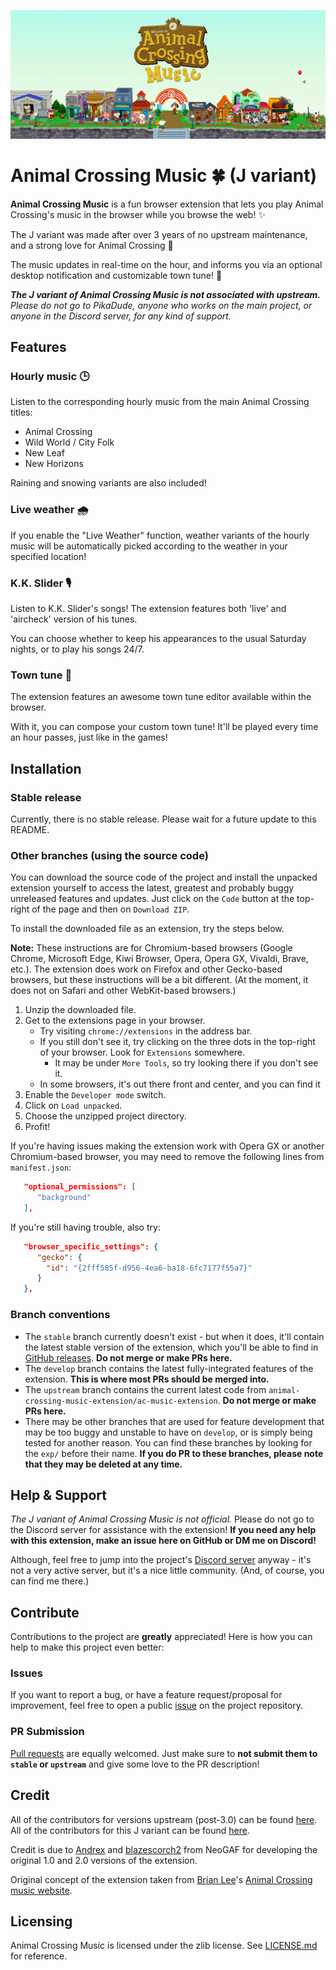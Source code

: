 ![Project Banner](docs/banner.png)

# Animal Crossing Music 🍀 (J variant)

**Animal Crossing Music** is a fun browser extension that lets you play Animal Crossing's music in the browser while you browse the web! ✨ 

The J variant was made after over 3 years of no upstream maintenance, and a strong love for Animal Crossing 💌

The music updates in real-time on the hour, and informs you via an optional desktop notification and customizable town tune! 🌱

***The J variant of Animal Crossing Music is not associated with upstream.** Please do not go to PikaDude, anyone who works on the main project, or anyone in the Discord server, for any kind of support.*

## Features
### Hourly music 🕒
Listen to the corresponding hourly music from the main Animal Crossing titles:
  - Animal Crossing
  - Wild World / City Folk
  - New Leaf
  - New Horizons

Raining and snowing variants are also included!

### Live weather 🌧
If you enable the "Live Weather" function, weather variants of the hourly music will be automatically picked according to the weather in your specified location!

### K.K. Slider 🎙
Listen to K.K. Slider's songs! The extension features both 'live' and 'aircheck' version of his tunes.

You can choose whether to keep his appearances to the usual Saturday nights, or to play his songs 24/7.

### Town tune 🎵
The extension features an awesome town tune editor available within the browser.

With it, you can compose your custom town tune! It'll be played every time an hour passes, just like in the games!

## Installation
### Stable release
Currently, there is no stable release. Please wait for a future update to this README.

### Other branches (using the source code)
You can download the source code of the project and install the unpacked extension yourself to access the latest, greatest and probably buggy unreleased features and updates. Just click on the `Code` button at the top-right of the page and then on `Download ZIP`.

To install the downloaded file as an extension, try the steps below.

**Note:** These instructions are for Chromium-based browsers (Google Chrome, Microsoft Edge, Kiwi Browser, Opera, Opera GX, Vivaldi, Brave, etc.). The extension does work on Firefox and other Gecko-based browsers, but these instructions will be a bit different. (At the moment, it does not on Safari and other WebKit-based browsers.)
1. Unzip the downloaded file.
2. Get to the extensions page in your browser. 
   * Try visiting `chrome://extensions` in the address bar.
   * If you still don't see it, try clicking on the three dots in the top-right of your browser. Look for `Extensions` somewhere.
      * It may be under `More Tools`, so try looking there if you don't see it.
   * In some browsers, it's out there front and center, and you can find it
3. Enable the `Developer mode` switch. 
4. Click on `Load unpacked`.
5. Choose the unzipped project directory.
6. Profit!

If you're having issues making the extension work with Opera GX or another Chromium-based browser, you may need to remove the following lines from `manifest.json`:
```json
   "optional_permissions": [
      "background"
   ],
```

If you're still having trouble, also try:
```json
   "browser_specific_settings": {
      "gecko": {
        "id": "{2fff585f-d956-4ea6-ba18-6fc7177f55a7}"
      }
   },
```

### Branch conventions
- The `stable` branch currently doesn't exist - but when it does, it'll contain the latest stable version of the extension, which you'll be able to find in [GitHub releases](https://github.com/jbmagination/ac-music-extension-j/releases/latest). **Do not merge or make PRs here.**
- The `develop` branch contains the latest fully-integrated features of the extension. **This is where most PRs should be merged into.**
- The `upstream` branch contains the current latest code from `animal-crossing-music-extension/ac-music-extension`. **Do not merge or make PRs here.**
- There may be other branches that are used for feature development that may be too buggy and unstable to have on `develop`, or is simply being tested for another reason. You can find these branches by looking for the `exp/` before their name. **If you do PR to these branches, please note that they may be deleted at any time.**

## Help & Support
*The J variant of Animal Crossing Music is not official.* Please do not go to the Discord server for assistance with the extension! **If you need any help with this extension, make an issue here on GitHub or DM me on Discord!**

Although, feel free to jump into the project's [Discord server](https://discord.gg/4FMrEF8) anyway - it's not a very active server, but it's a nice little community. (And, of course, you can find me there.)

## Contribute
Contributions to the project are **greatly** appreciated! Here is how you can help to make this project even better:

### Issues
If you want to report a bug, or have a feature request/proposal for improvement, feel free to open a public [issue](https://github.com/jbmagination/ac-music-extension-j/issues) on the project repository.

### PR Submission
[Pull requests](https://github.com/jbmagination/ac-music-extension-j/pulls) are equally welcomed. Just make sure to **not submit them to `stable` or `upstream`** and give some love to the PR description!

## Credit
All of the contributors for versions upstream (post-3.0) can be found [here](https://github.com/animal-crossing-music-extension/ac-music-extension/graphs/contributors). All of the contributors for this J variant can be found [here](https://github.com/jbmagination/ac-music-extension-j/graphs/contributors).

Credit is due to [Andrex](https://www.neogaf.com/members/andrex.20593/) and [blazescorch2](https://www.neogaf.com/members/blazescorch2.142800/) from NeoGAF for developing the original 1.0 and 2.0 versions of the extension.

Original concept of the extension taken from [Brian Lee](https://b-lee.net/)'s [Animal Crossing music website](https://tane.us/ac/).

## Licensing
Animal Crossing Music is licensed under the zlib license. See [LICENSE.md](./LICENSE.md) for reference.

